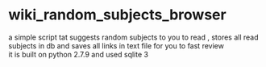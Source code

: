 # wiki_random_subjects_browser
 a simple script tat suggests random subjects to you to read , stores all read subjects in db and saves all links in text file for you to fast review  
it is built on python 2.7.9 and used sqlite 3

